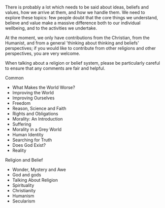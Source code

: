 There is probably a lot which needs to be said about ideas, beliefs and values, how we arrive at them, and how we handle them. We need to explore these topics: few people doubt that the core things we understand, believe and value make a massive difference both to our individual wellbeing, and to the activities we undertake.

At the moment, we only have contributions from the Christian, from the Humanist, and from a general 'thinking about thinking and beliefs' perspectives; if you would like to contribute from other religions and other perspectives, you are very welcome.

When talking about a religion or belief system, please be particularly careful to ensure that any comments are fair and helpful.

Common

*    What Makes the World Worse?
*    Improving the World
*    Improving Ourselves
*    Freedom
*    Reason, Science and Faith
*    Rights and Obligations
*    Morality: An Introduction
*    Suffering
*    Morality in a Grey World
*    Human Identity
*    Searching for Truth
*    Does God Exist?
*    Reality

Religion and Belief

*    Wonder, Mystery and Awe
*    God and gods
*    Talking About Religion
*    Spirituality
*    Christianity
*    Humanism
*    Secularism
